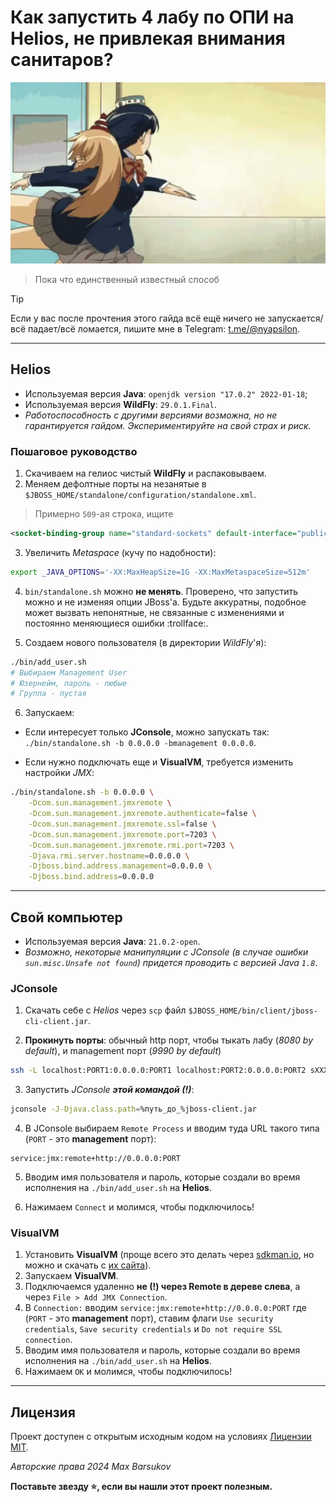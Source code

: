 # Как запустить 4 лабу по ОПИ на Helios, не привлекая внимания санитаров?

<img alt="anime-angry.gif" src="../.resources/anime-angry.gif" height="290">

> Пока что единственный известный способ

> [!TIP]
> Если у вас после прочтения этого гайда всё ещё ничего не запускается/всё падает/всё ломается, пишите мне в Telegram: [t.me/@nyapsilon](https://t.me/nyapsilon).

---

## Helios

* Используемая версия **Java**: `openjdk version "17.0.2" 2022-01-18`;
* Используемая версия **WildFly**: `29.0.1.Final`.
* _Работоспособность с другими версиями возможна, но не гарантируется гайдом. Экспериментируйте на свой страх и риск._

### Пошаговое руководство

1. Скачиваем на гелиос чистый **WildFly** и распаковываем.
2. Меняем дефолтные порты на незанятые в `$JBOSS_HOME/standalone/configuration/standalone.xml`.

> Примерно `509`-ая строка, ищите

 ```xml
<socket-binding-group name="standard-sockets" default-interface="public" port-offset="${jboss.socket.binding.port-offset:0}">
```

3. Увеличить *Metaspace* (кучу по надобности):

```bash
export _JAVA_OPTIONS='-XX:MaxHeapSize=1G -XX:MaxMetaspaceSize=512m'
```

4. `bin/standalone.sh` можно **не менять**. Проверено, что запустить можно и не изменяя опции JBoss'а. Будьте аккуратны, подобное может вызвать непонятные, не связанные с изменениями и постоянно меняющиеся ошибки :trollface:.

5. Создаем нового пользователя (в директории *WildFly*'я):

```bash
./bin/add_user.sh
# Выбираем Management User
# Юзернейм, пароль - любые
# Группа - пустая
```

6. Запускаем:

* Если интересует только **JConsole**, можно запускать так: `./bin/standalone.sh -b 0.0.0.0 -bmanagement 0.0.0.0`.

* Если нужно подключать еще и **VisualVM**, требуется изменить настройки _JMX_:

```bash
./bin/standalone.sh -b 0.0.0.0 \
    -Dcom.sun.management.jmxremote \
    -Dcom.sun.management.jmxremote.authenticate=false \
    -Dcom.sun.management.jmxremote.ssl=false \
    -Dcom.sun.management.jmxremote.port=7203 \
    -Dcom.sun.management.jmxremote.rmi.port=7203 \
    -Djava.rmi.server.hostname=0.0.0.0 \
    -Djboss.bind.address.management=0.0.0.0 \
    -Djboss.bind.address=0.0.0.0
```

---

## Свой компьютер

* Используемая версия **Java**: `21.0.2-open`.
* _Возможно, некоторые манипуляции с JConsole (в случае ошибки `sun.misc.Unsafe not found`) придется проводить с версией Java `1.8`_.

### JConsole

1. Скачать себе с *Helios* через `scp` файл `$JBOSS_HOME/bin/client/jboss-cli-client.jar`.

2. **Прокинуть порты**: обычный http порт, чтобы тыкать лабу (*8080 by default*), и management порт (*9990 by default*)

```bash
ssh -L localhost:PORT1:0.0.0.0:PORT1 localhost:PORT2:0.0.0.0:PORT2 sXXXXXX@se.ifmo.ru -p 2222 -N
```

3. Запустить *JConsole* ***этой командой (!)***:

```bash
jconsole -J-Djava.class.path=%путь_до_%jboss-client.jar
```

4. В JConsole выбираем `Remote Process` и вводим туда URL такого типа (`PORT` - это **management** порт):

```
service:jmx:remote+http://0.0.0.0:PORT
```

5. Вводим имя пользователя и пароль, которые создали во время исполнения на `./bin/add_user.sh` на **Helios**.

6. Нажимаем `Connect` и молимся, чтобы подключилось!

### VisualVM

1. Установить **VisualVM** (проще всего это делать через [sdkman.io](https://sdkman.io/), но можно и скачать с [их сайта](https://visualvm.github.io/download.html)).
2. Запускаем **VisualVM**.
3. Подключаемся удаленно **не (!) через Remote в дереве слева**, а через `File > Add JMX Connection`.
4. В `Connection:` вводим `service:jmx:remote+http://0.0.0.0:PORT` где (`PORT` - это **management** порт), ставим флаги `Use security credentials`, `Save security credentials` и `Do not require SSL connection`.
5. Вводим имя пользователя и пароль, которые создали во время исполнения на `./bin/add_user.sh` на **Helios**.
6. Нажимаем `OK` и молимся, чтобы подключилось!

---

## Лицензия <a name="license"></a>

Проект доступен с открытым исходным кодом на условиях [Лицензии MIT](https://opensource.org/license/mit/).

*Авторские права 2024 Max Barsukov*

**Поставьте звезду :star:, если вы нашли этот проект полезным.**
